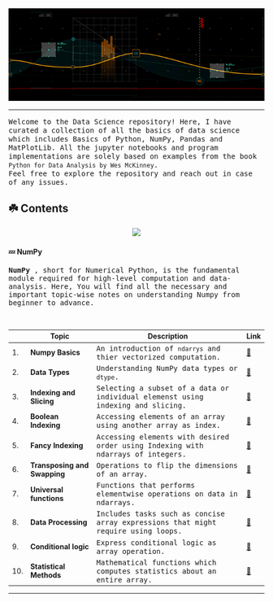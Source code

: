 <img src="assets/Header2.gif">

---

<samp> Welcome to the Data Science repository! Here, I have curated a collection of all the basics of data science which includes Basics of Python, NumPy, Pandas and MatPlotLib. All the jupyter notebooks and program implementations are solely based on examples from the book `Python for Data Analysis by Wes McKinney`.
<br>
Feel free to explore the repository and reach out in case of any issues.
</samp>

## ☘️ Contents

<p align="center">
  <a href="https://skillicons.dev">
    <img src="https://skillicons.dev/icons?i=git,flask,py,sklearn,pytorch&theme=dark" />
  </a>
</p>

#### 💤 NumPy

<samp>

**NumPy** , short for Numerical Python, is the fundamental module required for high-level computation and data-analysis.
Here, You will find all the necessary and important topic-wise notes on understanding Numpy from beginner to advance.
<br>

  </br>
</samp>

|     | Topic                        | Description                                                                                     | Link                                                                                                                                        |
| --- | ---------------------------- | ----------------------------------------------------------------------------------------------- | ------------------------------------------------------------------------------------------------------------------------------------------- |
| 1.  | **Numpy Basics**             | <samp> An introduction of `ndarrys` and thier vectorized computation. </samp>                   | [🔗](https://nbviewer.ipython.org/github/abhicodes07/Data-Science/blob/main/02_Numpy_Basics/01_Numpy_Basics.ipynb)                          |
| 2.  | **Data Types**               | <samp> Understanding NumPy data types or `dtype`. </samp>                                       | [🔗](https://nbviewer.ipython.org/github/abhicodes07/Data-Science/blob/main/02_Numpy_Basics/02_Data_Types_for_ndarrays.ipynb)               |
| 3.  | **Indexing and Slicing**     | <samp> Selecting a subset of a data or individual elemenst using indexing and slicing. </samp>  | [🔗](https://nbviewer.ipython.org/github/abhicodes07/Data-Science/blob/main/02_Numpy_Basics/04_Basic_Indexing_and_slicing.ipynb)            |
| 4.  | **Boolean Indexing**         | <samp> Accessing elements of an array using another array as index. </samp>                     | [🔗](https://nbviewer.ipython.org/github/abhicodes07/Data-Science/blob/main/02_Numpy_Basics/05_Boolean_Indexing.ipynb)                      |
| 5.  | **Fancy Indexing**           | <samp> Accessing elements with desired order using Indexing with ndarrays of integers. </samp>  | [🔗](https://nbviewer.ipython.org/github/abhicodes07/Data-Science/blob/main/02_Numpy_Basics/06_Fancy_Indexing.ipynb)                        |
| 6.  | **Transposing and Swapping** | <samp> Operations to flip the dimensions of an array. </samp>                                   | [🔗](https://nbviewer.ipython.org/github/abhicodes07/Data-Science/blob/main/02_Numpy_Basics/07_Transposing_and_Swapping_axes.ipynb)         |
| 7.  | **Universal functions**      | <samp> Functions that performs elementwise operations on data in ndarrays. </samp>              | [🔗](https://nbviewer.ipython.org/github/abhicodes07/Data-Science/blob/main/02_Numpy_Basics/08_Universal_Functions.ipynb)                   |
| 8.  | **Data Processing**          | <samp> Includes tasks such as concise array expressions that might require using loops. </samp> | [🔗](https://nbviewer.ipython.org/github/abhicodes07/Data-Science/blob/main/02_Numpy_Basics/09_Data_Processing.ipynb)                       |
| 9.  | **Conditional logic**        | <samp> Express conditional logic as array operation. </samp>                                    | [🔗](https://nbviewer.ipython.org/github/abhicodes07/Data-Science/blob/main/02_Numpy_Basics/10_Conditional_Logic_As_Array_Operations.ipynb) |
| 10. | **Statistical Methods**      | <samp> Mathematical functions which computes statistics about an entire array.</samp>           | [🔗](https://nbviewer.ipython.org/github/abhicodes07/Data-Science/blob/main/02_Numpy_Basics/11_Statistical_Methods.ipynb)                   |

---

